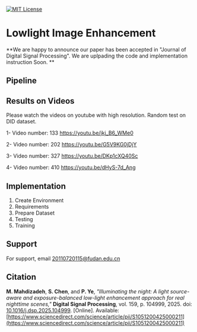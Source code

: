 


[![MIT License](https://img.shields.io/badge/License-MIT-green.svg)](https://choosealicense.com/licenses/mit/)



# Lowlight Image Enhancement 

**We are happy to announce our paper has been accepted in "Journal of Digital Signal Processing". We are uplpading the code and implementation instruction Soon.
** 

## Pipeline

## Results on Videos
Please watch the videos on youtube with high resolution.
Random test on DID dataset.

1- Video number: 133
https://youtu.be/jkj_B6_WMe0

2- Video number: 202
https://youtu.be/G5V9KG0jDjY

3- Video number: 327
https://youtu.be/DKp1cXQ40Sc

4- Video number: 410
https://youtu.be/dHyS-7d_Ang
## Implementation 
1. Create Environment
2. Requirements
3. Prepare Dataset
4. Testing
5. Training

## Support

For support, email 20110720115@fudan.edu.cn


## Citation
**M. Mahdizadeh**, **S. Chen**, and **P. Ye**, _"Illuminating the night: A light source-aware and exposure-balanced low-light enhancement approach for real nighttime scenes,"_ **Digital Signal Processing**, vol. 159, p. 104999, 2025. doi: [10.1016/j.dsp.2025.104999](https://doi.org/10.1016/j.dsp.2025.104999). [Online]. Available: [https://www.sciencedirect.com/science/article/pii/S1051200425000211](https://www.sciencedirect.com/science/article/pii/S1051200425000211)




